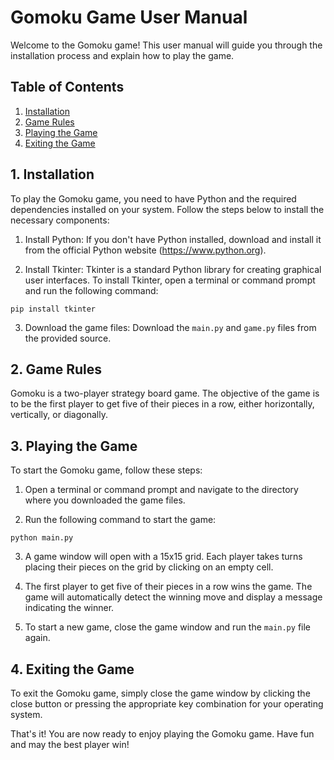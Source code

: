 # Gomoku Game User Manual

Welcome to the Gomoku game! This user manual will guide you through the installation process and explain how to play the game.

## Table of Contents
1. [Installation](#installation)
2. [Game Rules](#game-rules)
3. [Playing the Game](#playing-the-game)
4. [Exiting the Game](#exiting-the-game)

## 1. Installation <a name="installation"></a>
To play the Gomoku game, you need to have Python and the required dependencies installed on your system. Follow the steps below to install the necessary components:

1. Install Python: If you don't have Python installed, download and install it from the official Python website (https://www.python.org).

2. Install Tkinter: Tkinter is a standard Python library for creating graphical user interfaces. To install Tkinter, open a terminal or command prompt and run the following command:
```
pip install tkinter
```

3. Download the game files: Download the `main.py` and `game.py` files from the provided source.

## 2. Game Rules <a name="game-rules"></a>
Gomoku is a two-player strategy board game. The objective of the game is to be the first player to get five of their pieces in a row, either horizontally, vertically, or diagonally.

## 3. Playing the Game <a name="playing-the-game"></a>
To start the Gomoku game, follow these steps:

1. Open a terminal or command prompt and navigate to the directory where you downloaded the game files.

2. Run the following command to start the game:
```
python main.py
```

3. A game window will open with a 15x15 grid. Each player takes turns placing their pieces on the grid by clicking on an empty cell.

4. The first player to get five of their pieces in a row wins the game. The game will automatically detect the winning move and display a message indicating the winner.

5. To start a new game, close the game window and run the `main.py` file again.

## 4. Exiting the Game <a name="exiting-the-game"></a>
To exit the Gomoku game, simply close the game window by clicking the close button or pressing the appropriate key combination for your operating system.

That's it! You are now ready to enjoy playing the Gomoku game. Have fun and may the best player win!